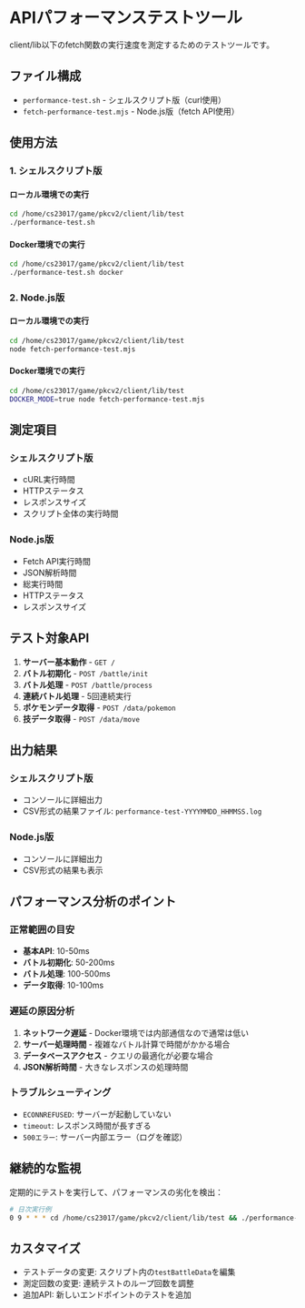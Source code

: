 # APIパフォーマンステストツール

client/lib以下のfetch関数の実行速度を測定するためのテストツールです。

## ファイル構成

- `performance-test.sh` - シェルスクリプト版（curl使用）
- `fetch-performance-test.mjs` - Node.js版（fetch API使用）

## 使用方法

### 1. シェルスクリプト版

#### ローカル環境での実行
```bash
cd /home/cs23017/game/pkcv2/client/lib/test
./performance-test.sh
```

#### Docker環境での実行
```bash
cd /home/cs23017/game/pkcv2/client/lib/test
./performance-test.sh docker
```

### 2. Node.js版

#### ローカル環境での実行
```bash
cd /home/cs23017/game/pkcv2/client/lib/test
node fetch-performance-test.mjs
```

#### Docker環境での実行
```bash
cd /home/cs23017/game/pkcv2/client/lib/test
DOCKER_MODE=true node fetch-performance-test.mjs
```

## 測定項目

### シェルスクリプト版
- cURL実行時間
- HTTPステータス
- レスポンスサイズ
- スクリプト全体の実行時間

### Node.js版
- Fetch API実行時間
- JSON解析時間
- 総実行時間
- HTTPステータス
- レスポンスサイズ

## テスト対象API

1. **サーバー基本動作** - `GET /`
2. **バトル初期化** - `POST /battle/init`
3. **バトル処理** - `POST /battle/process`
4. **連続バトル処理** - 5回連続実行
5. **ポケモンデータ取得** - `POST /data/pokemon`
6. **技データ取得** - `POST /data/move`

## 出力結果

### シェルスクリプト版
- コンソールに詳細出力
- CSV形式の結果ファイル: `performance-test-YYYYMMDD_HHMMSS.log`

### Node.js版
- コンソールに詳細出力
- CSV形式の結果も表示

## パフォーマンス分析のポイント

### 正常範囲の目安
- **基本API**: 10-50ms
- **バトル初期化**: 50-200ms
- **バトル処理**: 100-500ms
- **データ取得**: 10-100ms

### 遅延の原因分析
1. **ネットワーク遅延** - Docker環境では内部通信なので通常は低い
2. **サーバー処理時間** - 複雑なバトル計算で時間がかかる場合
3. **データベースアクセス** - クエリの最適化が必要な場合
4. **JSON解析時間** - 大きなレスポンスの処理時間

### トラブルシューティング
- `ECONNREFUSED`: サーバーが起動していない
- `timeout`: レスポンス時間が長すぎる
- `500エラー`: サーバー内部エラー（ログを確認）

## 継続的な監視

定期的にテストを実行して、パフォーマンスの劣化を検出：

```bash
# 日次実行例
0 9 * * * cd /home/cs23017/game/pkcv2/client/lib/test && ./performance-test.sh >> daily-performance.log 2>&1
```

## カスタマイズ

- テストデータの変更: スクリプト内の`testBattleData`を編集
- 測定回数の変更: 連続テストのループ回数を調整
- 追加API: 新しいエンドポイントのテストを追加
